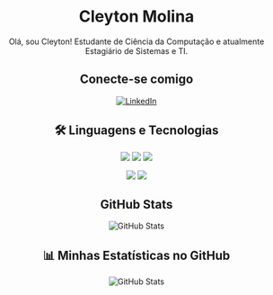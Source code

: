 <h1 align="center">Cleyton Molina</h1>

<p align="center">
  Olá, sou Cleyton! Estudante de Ciência da Computação e atualmente Estagiário de Sistemas e TI.
</p>

<h2 align="center">Conecte-se comigo</h2>

<p align="center">
  <a href="https://www.linkedin.com/in/cleyton-molina/">
    <img src="https://img.shields.io/badge/LinkedIn-0077B5?style=for-the-badge&logo=linkedin&logoColor=white" alt="LinkedIn">
  </a>
</p>

<h2 align="center">🛠️ Linguagens e Tecnologias</h2>

<p align="center">
  <img src="https://img.shields.io/badge/Python-3776AB?style=for-the-badge&logo=python&logoColor=white" />
  <img src="https://img.shields.io/badge/MySQL-4479A1?style=for-the-badge&logo=mysql&logoColor=white" />
  <img src="https://img.shields.io/badge/Git-F05032?style=for-the-badge&logo=git&logoColor=white" />

  <p align="center">
  <img src="https://img.shields.io/badge/Microsoft_Excel-217346?style=for-the-badge&logo=microsoft-excel&logoColor=white" />
  <img src="https://img.shields.io/badge/Power_BI-F2C811?style=for-the-badge&logo=power-bi&logoColor=black" />
</p>
</p>


<h2 align="center">GitHub Stats</h2>

<p align="center">
  <img src="https://github-readme-stats.vercel.app/api?username=cleytonmolina&theme=transparent&bg_color=000&border_color=30A3DC&show_icons=true&icon_color=30A3DC&title_color=E94D5F&text_color=FFF" alt="GitHub Stats">
</p>

<h2 align="center">📊 Minhas Estatísticas no GitHub</h2>

<p align="center">
  <img src="https://github-readme-stats.vercel.app/api?username=cleytonmolina&show_icons=true&theme=dark" alt="GitHub Stats" />
</p>

